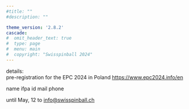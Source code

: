 ```yaml
---
#title: ""
#description: ""

theme_version: '2.8.2'
cascade:
#  omit_header_text: true
#  type: page
#  menu: main
#  copyright: "Swisspinball 2024"
---
```

details:  
pre-registration for the EPC 2024 in Poland
https://www.epc2024.info/en

name
ifpa id
mail
phone 

until May, 12 to info@swisspinball.ch
